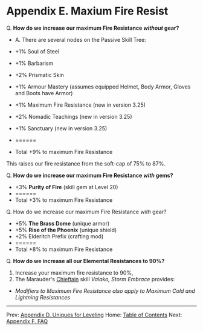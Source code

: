 # Appendix E. Maxium Fire Resist

Q. **How do we increase our maximum Fire Resistance _without_ gear?**
* A. There are several nodes on the Passive Skill Tree:


* +1% Soul of Steel
* +1% Barbarism
* +2% Prismatic Skin
* +1% Armour Mastery (assumes equipped Helmet, Body Armor, Gloves and Boots have Armor)
* +1% Maximum Fire Resistance (new in version 3.25)
* +2% Nomadic Teachings (new in version 3.25)
* +1% Sanctuary (new in version 3.25)
* ======
* Total +9% to maximum Fire Resistance


This raises our fire resistance from the soft-cap of 75% to 87%.

Q. **How do we increase our maximum Fire Resistance _with_ gems?**

* +3% **Purity of Fire** (skill gem at Level 20)
* ======
* Total +3% to maximum Fire Resistance

Q. How do we increase our maximum Fire Resistance _with_ gear?

*  +5% **The Brass Dome** (unique armor)
*  +5% **Rise of the Phoenix** (unique shield)
*  +2% Elderitch Prefix (crafting mod)
* ======
* Total +8% to maximum Fire Resistance

Q. **How do we increase all our Elemental Resistances to 90%?**

  1. Increase your maximum fire resistance to 90%,
  2. The Marauder's [Chieftain](https://www.pathofexile.com/ascendancy/classes/Chieftain) skill _Valako, Storm Embrace_ provides:

  * _Modifiers to Maximum Fire Resistance also apply to Maximum Cold and Lightning Resistances_

---

Prev: [Appendix D. Uniques for Leveling](appendix_d_uniques.md)</td>
Home:  [Table of Contents](readme.md)
Next: [Appendix F. FAQ](appendix_f_faq.md)</td>
